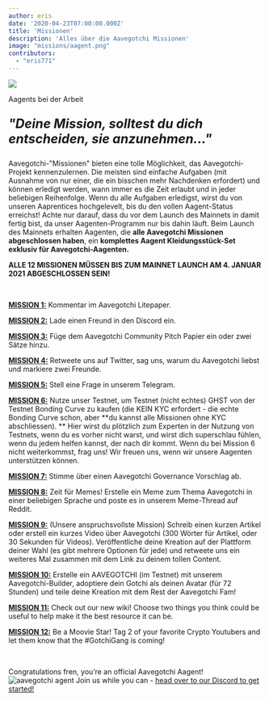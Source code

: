 ```yaml
---
author: eris
date: '2020-04-23T07:00:00.000Z'
title: 'Missionen'
description: 'Alles über die Aavegotchi Missionen'
image: "missions/aagent.png"
contributors:
  - "eris771"
---
```


<div class="headerImageContainer">
<img src="/missions/aagent.png" class="headerImage">
<p class="headerImageText">Aagents bei der Arbeit</p>
</div>

<p style="font-size:25px; font-style: italic;"><b>"Deine Mission, solltest du dich entscheiden, sie anzunehmen..."</b></p>

Aavegotchi-"Missionen" bieten eine tolle Möglichkeit, das Aavegotchi-Projekt kennenzulernen. Die meisten sind einfache Aufgaben (mit Ausnahme von nur einer, die ein bisschen mehr Nachdenken erfordert) und können erledigt werden, wann immer es die Zeit erlaubt und in jeder beliebigen Reihenfolge. Wenn du alle Aufgaben erledigst, wirst du von unseren Aaprentices hochgelevelt, bis du den vollen Aagent-Status erreichst! Achte nur darauf, dass du vor dem Launch des Mainnets in damit fertig bist, da unser Aagenten-Programm nur bis dahin läuft. Beim Launch des Mainnets erhalten Aagenten, die **alle Aavegotchi Missionen abgeschlossen haben**, ein **komplettes Aagent Kleidungsstück-Set exklusiv für Aavegotchi-Aagenten.**

**ALLE 12 MISSIONEN MÜSSEN BIS ZUM MAINNET LAUNCH AM 4. JANUAR 2021 ABGESCHLOSSEN SEIN!**

&nbsp;


[**MISSION 1:**](https://aavegotchi.medium.com/aavegotchi-community-update-3-4d733e8275e) Kommentar im Aavegotchi Litepaper.

[**MISSION 2:**](https://aavegotchi.medium.com/aavegotchi-community-update-4-1744633c3fc4) Lade einen Freund in den Discord ein.

[**MISSION 3:**](https://aavegotchi.medium.com/aavegotchi-community-update-5-39d240b3bd13) Füge dem Aavegotchi Community Pitch Papier ein oder zwei Sätze hinzu.

[**MISSION 4:**](https://aavegotchi.medium.com/aavegotchi-community-update-6-ecece9ba73de) Retweete uns auf Twitter, sag uns, warum du Aavegotchi liebst und markiere zwei Freunde.

[**MISSION 5:**](https://aavegotchi.medium.com/aavegotchi-community-update-7-a8f1ce2b297d) Stell eine Frage in unserem Telegram.

[**MISSION 6:**](https://aavegotchi.medium.com/aavegotchi-community-update-8-8e2bcba353b9) Nutze unser Testnet, um Testnet (nicht echtes) GHST von der Testnet Bonding Curve zu kaufen (die KEIN KYC erfordert - die echte Bonding Curve schon, aber **du kannst alle Missionen ohne KYC abschliessen). ** Hier wirst du plötzlich zum Experten in der Nutzung von Testnets, wenn du es vorher nicht warst, und wirst dich superschlau fühlen, wenn du jedem helfen kannst, der nach dir kommt. Wenn du bei Mission 6 nicht weiterkommst, frag uns! Wir freuen uns, wenn wir unsere Aagenten unterstützen können.

[**MISSION 7:**](https://aavegotchi.medium.com/aavegotchi-community-update-9-3c297c4ae645) Stimme über einen Aavegotchi Governance Vorschlag ab.

[**MISSION 8:**](https://aavegotchi.medium.com/aavegotchi-community-update-10-d0b8af0df301) Zeit für Memes! Erstelle ein Meme zum Thema Aavegotchi in einer beliebigen Sprache und poste es in unserem Meme-Thread auf Reddit.

[**MISSION 9:**](https://aavegotchi.medium.com/aavegotchi-community-update-12-7f85605e33dd) (Unsere anspruchsvollste Mission) Schreib einen kurzen Artikel oder erstell ein kurzes Video über Aavegotchi (300 Wörter für Artikel, oder 30 Sekunden für Videos). Veröffentliche deine Kreation auf der Plattform deiner Wahl (es gibt mehrere Optionen für jede) und retweete uns ein weiteres Mal zusammen mit dem Link zu deinem tollen Content.

[**MISSION 10:**](https://aavegotchi.medium.com/aavegotchi-dev-update-3-mission-10-46bd59837936) Erstelle ein AAVEGOTCHI (im Testnet) mit unserem Aavegotchi-Builder, adoptiere dein Gotchi als deinen Avatar (für 72 Stunden) und teile deine Kreation mit dem Rest der Aavegotchi Fam!

[**MISSION 11:**](https://aavegotchi.medium.com/aavegotchi-community-update-16-b4db0f05b44) Check out our new wiki! Choose two things you think could be useful to help make it the best resource it can be.

[**MISSION 12:**](https://aavegotchi.medium.com/aavegotchi-community-update-18-dbaa35b1ed50) Be a Moovie Star! Tag 2 of your favorite Crypto Youtubers and let them know that the #GotchiGang is coming!

&nbsp;

Congratulations fren, you’re an official Aavegotchi Aagent! <img src="/missions/tinyagent.png" alt = "aavegotchi agent" /> Join us while you can - [head over to our Discord to get started!](https://discord.com/invite/NPwnWB6)

&nbsp; &nbsp;
